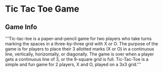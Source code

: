 # Tic Tac Toe Game
##         Game Info
'''Tic-tac-toe is a paper-and-pencil game for two players who take turns marking the spaces in a three-by-three grid with X or O. The purpose of the game is for players to place their 3 allotted marks (X or O) in a continuous line, vertically, horizontally, or diagonally. The game is over when a player gets a continuous line of 3, or the 9-square grid is full. Tic-Tac-Toe is a simple and fun game for 2 players, X and O, played on a 3x3 grid.'''
